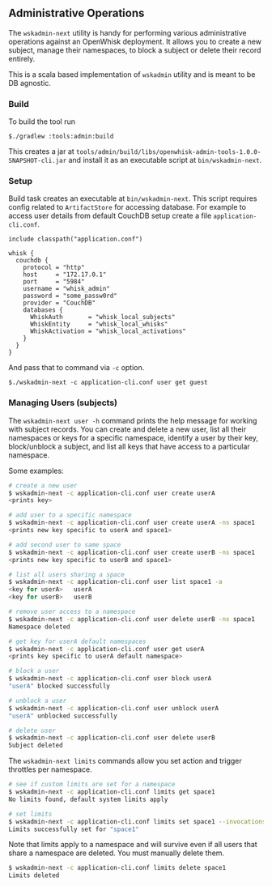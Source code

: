 <!--
#
# Licensed to the Apache Software Foundation (ASF) under one or more
# contributor license agreements.  See the NOTICE file distributed with
# this work for additional information regarding copyright ownership.
# The ASF licenses this file to You under the Apache License, Version 2.0
# (the "License"); you may not use this file except in compliance with
# the License.  You may obtain a copy of the License at
#
#     http://www.apache.org/licenses/LICENSE-2.0
#
# Unless required by applicable law or agreed to in writing, software
# distributed under the License is distributed on an "AS IS" BASIS,
# WITHOUT WARRANTIES OR CONDITIONS OF ANY KIND, either express or implied.
# See the License for the specific language governing permissions and
# limitations under the License.
#
-->

## Administrative Operations

The `wskadmin-next` utility is handy for performing various administrative operations against an OpenWhisk deployment.
It allows you to create a new subject, manage their namespaces, to block a subject or delete their record entirely.

This is a scala based implementation of `wskadmin` utility and is meant to be DB agnostic.

### Build

To build the tool run

    $./gradlew :tools:admin:build

This creates a jar at `tools/admin/build/libs/openwhisk-admin-tools-1.0.0-SNAPSHOT-cli.jar` and install it as an executable script at
`bin/wskadmin-next`.

### Setup

Build task creates an executable at `bin/wskadmin-next`. This script requires config related to `ArtifactStore`
for accessing database. For example to access user details from default CouchDB setup create a file `application-cli.conf`.

    include classpath("application.conf")

    whisk {
      couchdb {
        protocol = "http"
        host     = "172.17.0.1"
        port     = "5984"
        username = "whisk_admin"
        password = "some_passw0rd"
        provider = "CouchDB"
        databases {
          WhiskAuth       = "whisk_local_subjects"
          WhiskEntity     = "whisk_local_whisks"
          WhiskActivation = "whisk_local_activations"
        }
      }
    }

And pass that to command via `-c` option.

    $./wskadmin-next -c application-cli.conf user get guest


### Managing Users (subjects)

The `wskadmin-next user -h` command prints the help message for working with subject records. You can create and delete a
new user, list all their namespaces or keys for a specific namespace, identify a user by their key, block/unblock a subject,
and list all keys that have access to a particular namespace.

Some examples:
```bash
# create a new user
$ wskadmin-next -c application-cli.conf user create userA
<prints key>

# add user to a specific namespace
$ wskadmin-next -c application-cli.conf user create userA -ns space1
<prints new key specific to userA and space1>

# add second user to same space
$ wskadmin-next -c application-cli.conf user create userB -ns space1
<prints new key specific to userB and space1>

# list all users sharing a space
$ wskadmin-next -c application-cli.conf user list space1 -a
<key for userA>   userA
<key for userB>   userB

# remove user access to a namespace
$ wskadmin-next -c application-cli.conf user delete userB -ns space1
Namespace deleted

# get key for userA default namespaces
$ wskadmin-next -c application-cli.conf user get userA
<prints key specific to userA default namespace>

# block a user
$ wskadmin-next -c application-cli.conf user block userA
"userA" blocked successfully

# unblock a user
$ wskadmin-next -c application-cli.conf user unblock userA
"userA" unblocked successfully

# delete user
$ wskadmin-next -c application-cli.conf user delete userB
Subject deleted
```

The `wskadmin-next limits` commands allow you set action and trigger throttles per namespace.

```bash
# see if custom limits are set for a namespace
$ wskadmin-next -c application-cli.conf limits get space1
No limits found, default system limits apply

# set limits
$ wskadmin-next -c application-cli.conf limits set space1 --invocationsPerMinute 1
Limits successfully set for "space1"
```

Note that limits apply to a namespace and will survive even if all users that share a namespace are deleted. You must manually delete them.
```bash
$ wskadmin-next -c application-cli.conf limits delete space1
Limits deleted
```
